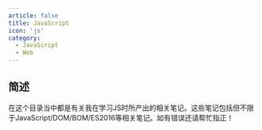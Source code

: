 ```yaml
---
article: false
title: JavaScript
icon: 'js'
category:
  - JavaScript
  - Web
---
```

## 简述


在这个目录当中都是有关我在学习JS时所产出的相关笔记。这些笔记包括但不限于JavaScript/DOM/BOM/ES2016等相关笔记。如有错误还请帮忙指正！
